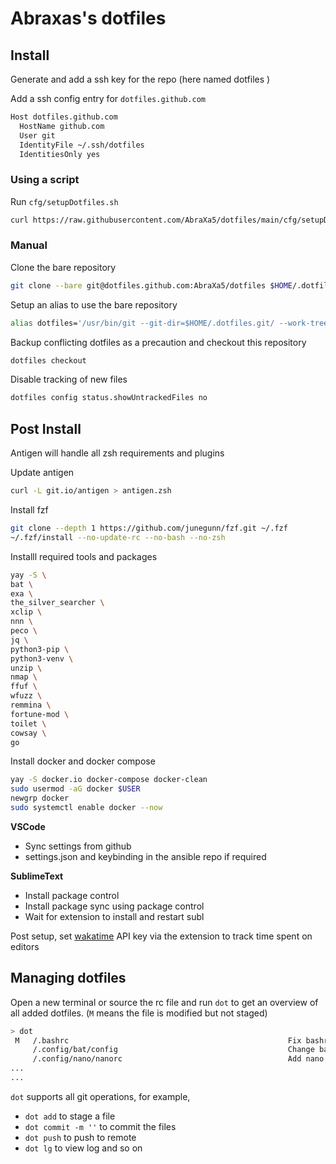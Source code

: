 # Abraxas's dotfiles

## Install

Generate and add a ssh key for the repo (here named dotfiles ) 

Add a ssh config entry for `dotfiles.github.com`
```bash
Host dotfiles.github.com
  HostName github.com
  User git
  IdentityFile ~/.ssh/dotfiles
  IdentitiesOnly yes
 ```

### Using a script

Run `cfg/setupDotfiles.sh`
```bash
curl https://raw.githubusercontent.com/AbraXa5/dotfiles/main/cfg/setupDotfiles.sh | bash
```

### Manual

Clone the bare repository
```bash
git clone --bare git@dotfiles.github.com:AbraXa5/dotfiles $HOME/.dotfiles.git
```

Setup an alias to use the bare repository
```bash
alias dotfiles='/usr/bin/git --git-dir=$HOME/.dotfiles.git/ --work-tree=$HOME'
```

Backup conflicting dotfiles as a precaution and checkout this repository
```bash
dotfiles checkout
```

Disable tracking of new files
```bash
dotfiles config status.showUntrackedFiles no
```

## Post Install 

Antigen will handle all zsh requirements and plugins

Update antigen
```bash
curl -L git.io/antigen > antigen.zsh
```

Install fzf
```bash
git clone --depth 1 https://github.com/junegunn/fzf.git ~/.fzf
~/.fzf/install --no-update-rc --no-bash --no-zsh
```

Installl required tools and packages
```bash
yay -S \
bat \
exa \
the_silver_searcher \
xclip \
nnn \
peco \
jq \
python3-pip \
python3-venv \
unzip \
nmap \
ffuf \
wfuzz \
remmina \
fortune-mod \
toilet \
cowsay \
go
```

Install docker and docker compose
```bash
yay -S docker.io docker-compose docker-clean
sudo usermod -aG docker $USER
newgrp docker
sudo systemctl enable docker --now
```

**VSCode** 
- Sync settings from github
- settings.json and keybinding in the ansible repo if required 

**SublimeText**
- Install package control
- Install package sync using package control
- Wait for extension to install and restart subl

Post setup, set [wakatime](https://wakatime.com/dashboard) API key via the extension to track time spent on editors

## Managing dotfiles

Open a new terminal or source the rc file and run `dot` to get an overview of all added dotfiles. (`M` means the file is modified but not staged)
```bash
> dot
 M   /.bashrc                                                 Fix bashrc fzf import
     /.config/bat/config                                      Change bat theme
     /.config/nano/nanorc                                     Add nano rc file
...
...
```

`dot` supports all git operations, for example, 
- `dot add` to stage a file
- `dot commit -m ''` to commit the files
- `dot push` to push to remote
- `dot lg` to view log and so on
